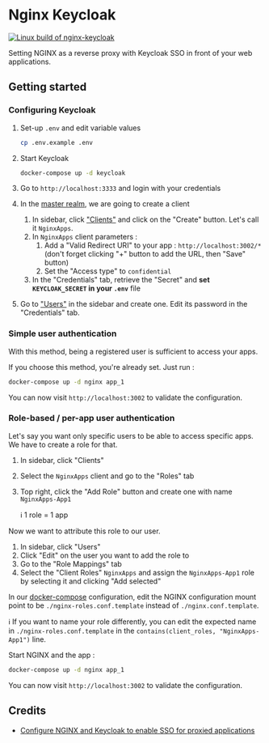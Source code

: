 # Nginx Keycloak

[![Linux build of nginx-keycloak](https://github.com/flavienbwk/nginx-keycloak/actions/workflows/linux-build.yml/badge.svg)](https://github.com/flavienbwk/nginx-keycloak/actions/workflows/linux-build.yml)

Setting NGINX as a reverse proxy with Keycloak SSO in front of your web applications.

## Getting started

### Configuring Keycloak

1. Set-up `.env` and edit variable values

    ```bash
    cp .env.example .env
    ```

2. Start Keycloak

    ```bash
    docker-compose up -d keycloak
    ```

3. Go to `http://localhost:3333` and login with your credentials

4. In the [master realm](http://localhost:3333/auth/admin/master/console/#/realms/master), we are going to create a client

    1. In sidebar, click ["Clients"](http://localhost:3333/auth/admin/master/console/#/realms/master/clients) and click on the "Create" button. Let's call it `NginxApps`.
    2. In `NginxApps` client parameters :
       1. Add a "Valid Redirect URI" to your app : `http://localhost:3002/*` (don't forget clicking "+" button to add the URL, then "Save" button)
       2. Set the "Access type" to `confidential`
    3. In the "Credentials" tab, retrieve the "Secret" and **set `KEYCLOAK_SECRET` in your `.env`** file

5. Go to ["Users"](http://localhost:3333/auth/admin/master/console/#/realms/master/users) in the sidebar and create one. Edit its password in the "Credentials" tab.

### Simple user authentication

With this method, being a registered user is sufficient to access your apps.

If you choose this method, you're already set. Just run :

```bash
docker-compose up -d nginx app_1
```

You can now visit `http://localhost:3002` to validate the configuration.

### Role-based / per-app user authentication

Let's say you want only specific users to be able to access specific apps. We have to create a role for that.

1. In sidebar, click "Clients"
2. Select the `NginxApps` client and go to the "Roles" tab
3. Top right, click the "Add Role" button and create one with name `NginxApps-App1`

    :information_source: 1 role = 1 app

Now we want to attribute this role to our user.

1. In sidebar, click "Users"
2. Click "Edit" on the user you want to add the role to
3. Go to the "Role Mappings" tab
4. Select the "Client Roles" `NginxApps` and assign the `NginxApps-App1` role by selecting it and clicking "Add selected"

In our [docker-compose](./docker-compose.yml) configuration, edit the NGINX configuration mount point to be `./nginx-roles.conf.template` instead of `./nginx.conf.template`.

:information_source: If you want to name your role differently, you can edit the expected name in `./nginx-roles.conf.template` in the `contains(client_roles, "NginxApps-App1")` line.

Start NGINX and the app :

```bash
docker-compose up -d nginx app_1
```

You can now visit `http://localhost:3002` to validate the configuration.

## Credits

- [Configure NGINX and Keycloak to enable SSO for proxied applications](https://kevalnagda.github.io/configure-nginx-and-keycloak-to-enable-sso-for-proxied-applications)
